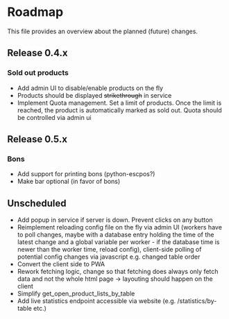 # Roadmap

This file provides an overview about the planned (future) changes.

## Release 0.4.x

### Sold out products

- Add admin UI to disable/enable products on the fly
- Products should be displayed ~~strikethrough~~ in service
- Implement Quota management. Set a limit of products. Once the limit is reached, the product is automatically marked as sold out. Quota should be controlled via admin ui

## Release 0.5.x

### Bons

- Add support for printing bons (python-escpos?)
- Make bar optional (in favor of bons)

## Unscheduled

- Add popup in service if server is down. Prevent clicks on any button
- Reimplement reloading config file on the fly via admin UI (workers have to poll changes, maybe with a database entry holding the time of the latest change and a global variable per worker - if the database time is newer than the worker time, reload config), client-side polling of potential config changes via javascript e.g. changed table order
- Convert the client side to PWA
- Rework fetching logic, change so that fetching does always only fetch data and not the whole html page -> layouting should happen on the client
- Simplify get_open_product_lists_by_table
- Add live statistics endpoint accessible via website (e.g. /statistics/by-table etc.)

